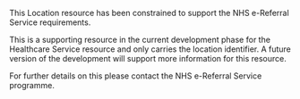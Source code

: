 This Location resource has been constrained to support the NHS e-Referral Service requirements.

This is a supporting resource in the current development phase for the Healthcare Service resource and only carries the location identifier.  A future version of the development will support more information for this resource.

For further details on this please contact the NHS e-Referral Service programme.